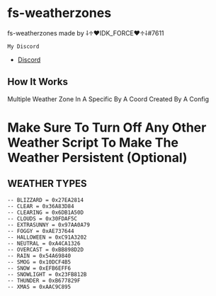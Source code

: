 # fs-weatherzones

fs-weatherzones made by ⸸♱♥IDK_FORCE♥♱⸸#7611

```My Discord```
- [Discord](https://discord.gg/UFng7DWnWP)

## How It Works
Multiple Weather Zone In A Specific  By A Coord  Created By A Config

# Make Sure To Turn Off Any Other Weather Script To Make The Weather Persistent (Optional)

## WEATHER TYPES

```
-- BLIZZARD = 0x27EA2814
-- CLEAR = 0x36A83D84
-- CLEARING = 0x6DB1A50D
-- CLOUDS = 0x30FDAF5C
-- EXTRASUNNY = 0x97AA0A79
-- FOGGY = 0xAE737644
-- HALLOWEEN = 0xC91A3202
-- NEUTRAL = 0xA4CA1326
-- OVERCAST = 0xBB898D2D
-- RAIN = 0x54A69840
-- SMOG = 0x10DCF4B5
-- SNOW = 0xEFB6EFF6
-- SNOWLIGHT = 0x23FB812B
-- THUNDER = 0xB677829F
-- XMAS = 0xAAC9C895
```
